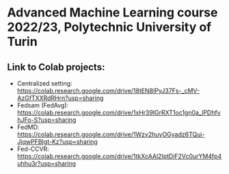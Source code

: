 # Advanced Machine Learning course 2022/23, Polytechnic University of Turin

## Link to Colab projects:

- Centralized setting: https://colab.research.google.com/drive/18tEN8IPyJ37Fs-_cMV-AzGfTXXRdRHrn?usp=sharing
- Fedsam (FedAvg): https://colab.research.google.com/drive/1xHr39lGrRXT1oc1gn0a_lPDhfvhJFo-S?usp=sharing
- FedMD: https://colab.research.google.com/drive/1Wzv2huyOGyadz6TQui-JjqwPFBIgt-Kz?usp=sharing
- Fed-CCVR: https://colab.research.google.com/drive/1tkXcAAl2IptDiF2Vc0urYM4fp4uhhu3r?usp=sharing
